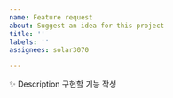 ```yaml
---
name: Feature request
about: Suggest an idea for this project
title: ''
labels: ''
assignees: solar3070

---
```


✨ Description
구현할 기능 작성
